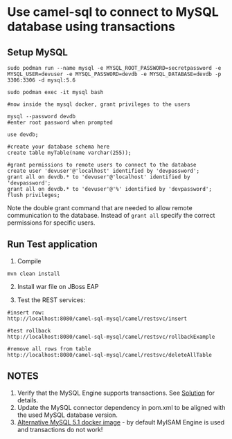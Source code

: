 # Use camel-sql to connect to MySQL database using transactions

## Setup MySQL

```
sudo podman run --name mysql -e MYSQL_ROOT_PASSWORD=secretpassword -e MYSQL_USER=devuser -e MYSQL_PASSWORD=devdb -e MYSQL_DATABASE=devdb -p 3306:3306 -d mysql:5.6

sudo podman exec -it mysql bash

#now inside the mysql docker, grant privileges to the users

mysql --password devdb
#enter root password when prompted

use devdb;

#create your database schema here
create table myTable(name varchar(255));

#grant permissions to remote users to connect to the database
create user 'devuser'@'localhost' identified by 'devpassword';
grant all on devdb.* to 'devuser'@'localhost' identified by 'devpassword';
grant all on devdb.* to 'devuser'@'%' identified by 'devpassword';
flush privileges;
```

Note the double grant command that are needed to allow remote communication to the database. 
Instead of `grant all` specify the correct permissions for specific users.

## Run Test application

1. Compile

```
mvn clean install
```

2. Install war file on JBoss EAP

3. Test the REST services:

```
#insert row:
http://localhost:8080/camel-sql-mysql/camel/restsvc/insert

#test rollback
http://localhost:8080/camel-sql-mysql/camel/restsvc/rollbackExample

#remove all rows from table
http://localhost:8080/camel-sql-mysql/camel/restsvc/deleteAllTable

```

## NOTES
1. Verify that the MySQL Engine supports transactions. See [Solution](https://access.redhat.com/solutions/5471771) for details.
2. Update the MySQL connector dependency in pom.xml to be aligned with the used MySQL database version.
3. [Alternative MySQL 5.1 docker image](https://hub.docker.com/r/vsamov/mysql-5.1.73) - by default MyISAM Engine is used and transactions do not work!